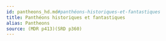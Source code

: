 ```yaml
---
id: pantheons_hd.md#panthéons-historiques-et-fantastiques
title: Panthéons historiques et fantastiques
alias: Pantheons
source: (MDR p413)(SRD p360)
---
```


